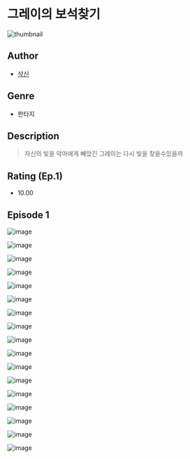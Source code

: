 # 그레이의 보석찾기
![thumbnail](https://image-comic.pstatic.net/user_contents_data/challenge_comic/2023/05/23/366809/upload_4049920476195336289_480x623.jpeg)

## Author
- [삭신](https://comic.naver.com/artistTitle?id=366809)

## Genre
- 판타지

## Description
> 자신의 빛을 악마에게 빼았긴 그레이는 다시 빛을 찾을수있을까


## Rating (Ep.1)
- 10.00

## Episode 1
![image](https://image-comic.pstatic.net/user_contents_data/challenge_comic/2023/05/23/366809/upload_3832674557797884213.jpeg)

![image](https://image-comic.pstatic.net/user_contents_data/challenge_comic/2023/05/23/366809/upload_7077179422539855672.jpeg)

![image](https://image-comic.pstatic.net/user_contents_data/challenge_comic/2023/05/23/366809/upload_3760566373356560950.jpeg)

![image](https://image-comic.pstatic.net/user_contents_data/challenge_comic/2023/05/23/366809/upload_7003437390328521523.jpeg)

![image](https://image-comic.pstatic.net/user_contents_data/challenge_comic/2023/05/23/366809/upload_3618981188060985143.jpeg)

![image](https://image-comic.pstatic.net/user_contents_data/challenge_comic/2023/05/23/366809/upload_3689910880720609584.jpeg)

![image](https://image-comic.pstatic.net/user_contents_data/challenge_comic/2023/05/23/366809/upload_4123105255110030435.jpeg)

![image](https://image-comic.pstatic.net/user_contents_data/challenge_comic/2023/05/23/366809/upload_4051377307576710201.jpeg)

![image](https://image-comic.pstatic.net/user_contents_data/challenge_comic/2023/05/23/366809/upload_3690812475977054051.jpeg)

![image](https://image-comic.pstatic.net/user_contents_data/challenge_comic/2023/05/23/366809/upload_7377514356648731745.jpeg)

![image](https://image-comic.pstatic.net/user_contents_data/challenge_comic/2023/05/23/366809/upload_3832672375937577574.jpeg)

![image](https://image-comic.pstatic.net/user_contents_data/challenge_comic/2023/05/23/366809/upload_3918801696656025186.jpeg)

![image](https://image-comic.pstatic.net/user_contents_data/challenge_comic/2023/05/23/366809/upload_3906700483723604535.jpeg)

![image](https://image-comic.pstatic.net/user_contents_data/challenge_comic/2023/05/23/366809/upload_7077234420351449187.jpeg)

![image](https://image-comic.pstatic.net/user_contents_data/challenge_comic/2023/05/23/366809/upload_3486738512855052641.jpeg)

![image](https://image-comic.pstatic.net/user_contents_data/challenge_comic/2023/05/23/366809/upload_7365698085539950644.jpeg)

![image](https://image-comic.pstatic.net/user_contents_data/challenge_comic/2023/05/23/366809/upload_3703142394307556197.jpeg)

